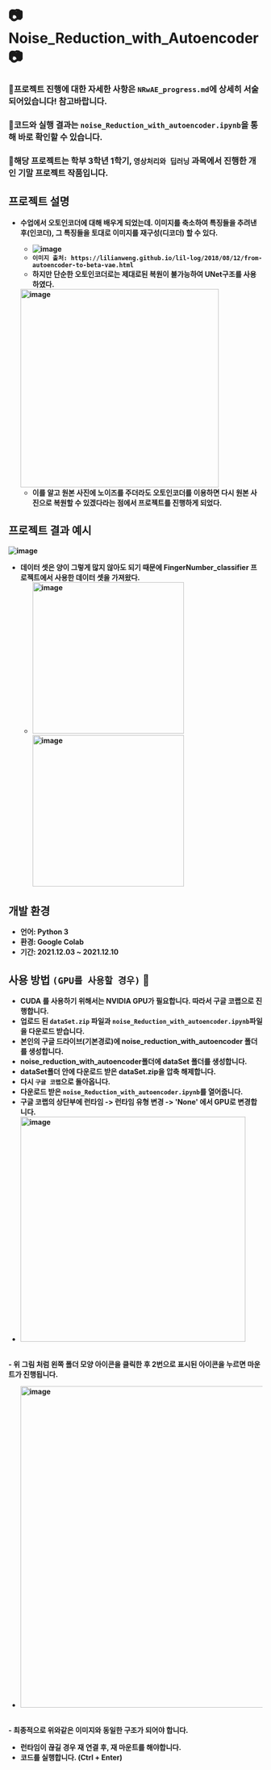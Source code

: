 # 📷 <b>Noise_Reduction_with_Autoencoder📷
### 👀프로젝트 진행에 대한 자세한 사항은 `NRwAE_progress.md`에 상세히 서술되어있습니다! 참고바랍니다.
### 👀코드와 실행 결과는 `noise_Reduction_with_autoencoder.ipynb`을 통해 바로 확인할 수 있습니다.
### 👀해당 프로젝트는 학부 3학년 1학기, `영상처리와 딥러닝` 과목에서 진행한 개인 기말 프로젝트 작품입니다.
  
## <b>프로젝트 설명
- 수업에서 오토인코더에 대해 배우게 되었는데. 이미지를 축소하여 특징들을 추려낸 후(인코더), 그 특징들을 토대로 이미지를 재구성(디코더) 할 수 있다.
  - ![image](https://user-images.githubusercontent.com/46768743/145661933-190ca233-a0b6-4335-8933-0d56689f2c1c.png)
  - `이미지 출처: https://lilianweng.github.io/lil-log/2018/08/12/from-autoencoder-to-beta-vae.html`
  - 하지만 단순한 오토인코더로는 제대로된 복원이 불가능하여 UNet구조를 사용하였다.
  <img width="393" alt="image" src="https://user-images.githubusercontent.com/46768743/145936440-6d4014ec-19bf-4c70-93a7-f802f0fb5a46.png">

  - 이를 알고 원본 사진에 노이즈를 주더라도 오토인코더를 이용하면 다시 원본 사진으로 복원할 수 있겠다라는 점에서 프로젝트를 진행하게 되었다.

## 프로젝트 결과 예시
  ![image](https://user-images.githubusercontent.com/46768743/145662645-73c1c250-9c95-485f-b349-98a350eb42ee.png)

- 데이터 셋은 양이 그렇게 많지 않아도 되기 때문에 FingerNumber_classifier 프로젝트에서 사용한 데이터 셋을 가져왔다.
  - <img width="300" alt="image" src="https://user-images.githubusercontent.com/46768743/142755240-0e1a3570-e740-434a-b3e5-99a1cc9eb99d.png"> <img width="300" alt="image" src="https://user-images.githubusercontent.com/46768743/142755325-8dd0e747-12f8-4458-96fc-36a9dde59f0c.png">
  
## <b>개발 환경
- 언어: Python 3
- 환경: Google Colab
- 기간: 2021.12.03 ~ 2021.12.10

## <b>사용 방법 `(GPU를 사용할 경우)` 📖
  - CUDA 를 사용하기 위해서는 NVIDIA GPU가 필요합니다. 따라서 구글 코랩으로 진행합니다.
  - 업로드 된 `dataSet.zip` 파일과 `noise_Reduction_with_autoencoder.ipynb`파일을 다운로드 받습니다.
  - 본인의 구글 드라이브(기본경로)에 noise_reduction_with_autoencoder 폴더를 생성합니다.
  - noise_reduction_with_autoencoder폴더에 dataSet 폴더를 생성합니다.
  - dataSet폴더 안에 다운로드 받은 dataSet.zip을 압축 해제합니다.
  - 다시 `구글 코랩`으로 돌아옵니다.
  - 다운로드 받은 `noise_Reduction_with_autoencoder.ipynb`를 열어줍니다.
  - 구글 코랩의 상단부에 런타임 -> 런타임 유형 변경 -> 'None' 에서 GPU로 변경합니다.
  - <img width="446" alt="image" src="https://user-images.githubusercontent.com/46768743/142857000-db20c982-3364-477c-ba89-f8ecfffe595c.png">
  <br> - 위 그림 처럼 왼쪽 폴더 모양 아이콘을 클릭한 후 2번으로 표시된 아이콘을 누르면 마운트가 진행됩니다.
  - <img width="637" alt="image" src="https://user-images.githubusercontent.com/46768743/142857247-61e38577-3dbd-4d37-9abc-82506366e35b.png">
  <br> - 최종적으로 위와같은 이미지와 동일한 구조가 되어야 합니다.
  - 런타임이 끊길 경우 재 연결 후, 재 마운트를 해야합니다.
  - 코드를 실행합니다. (Ctrl + Enter)

 

